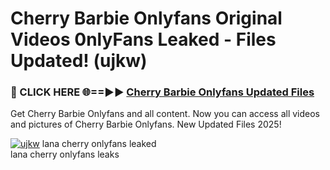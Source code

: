 # Cherry Barbie Onlyfans Original Videos 0nlyFans Leaked - Files Updated! (ujkw)

<h3>🔴 CLICK HERE 🌐==►► <a href="https://tinyurl.com/4seja8ks" rel="nofollow">Cherry Barbie Onlyfans Updated Files</a></h3>

Get Cherry Barbie Onlyfans and all content. Now you can access all videos and pictures of Cherry Barbie Onlyfans. New Updated Files 2025!

[![ujkw](https://i.imgur.com/EWjZXRe.gif)](https://tinyurl.com/4seja8ks)
lana cherry onlyfans leaked<br>
lana cherry onlyfans leaks